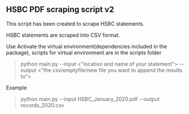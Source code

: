 ## HSBC PDF scraping script v2

This script has been created to scrape HSBC statements.

HSBC statements are scraped into CSV format.

Use
Activate the virtual environment(dependencies included in the package), scripts for virtual environment are in the scripts folder

>python main.py --input <"location and name of your statement"> --output <"the csv/emptyfile/new file you want to append the results to">

Example

>python main.py --input HSBC_January_2020.pdf --output records_2020.csv